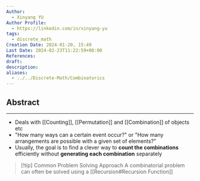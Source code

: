 ```yaml
---
Author:
  - Xinyang YU
Author Profile:
  - https://linkedin.com/in/xinyang-yu
tags:
  - discrete_math
Creation Date: 2024-01-20, 15:49
Last Date: 2024-02-23T11:22:59+08:00
References: 
draft: 
description: 
aliases:
  - ../../Discrete-Math/Combinatorics
---
```

## Abstract
---
- Deals with [[Counting]], [[Permutation]] and [[Combination]] of objects etc
- "How many ways can a certain event occur?" or "How many arrangements are possible with a given set of elements?"
- Usually, the goal is to find a clever way to **count the combinations** efficiently without **generating each combination** separately

>[!tip] Common Problem Solving Approach
> A combinatorial problem can often be solved using a [[Recursion#Recursion Function]]
